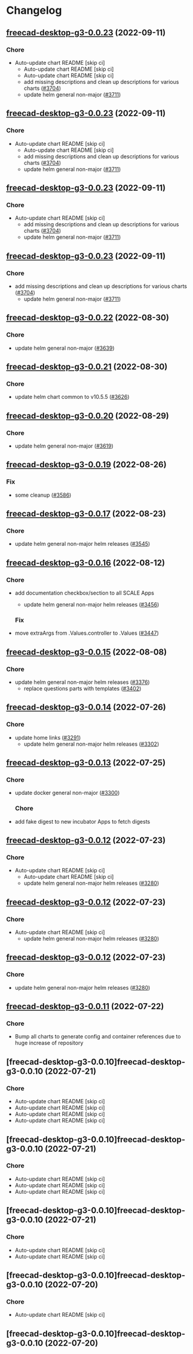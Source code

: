# Changelog



## [freecad-desktop-g3-0.0.23](https://github.com/truecharts/charts/compare/freecad-desktop-g3-0.0.22...freecad-desktop-g3-0.0.23) (2022-09-11)

### Chore

- Auto-update chart README [skip ci]
  - Auto-update chart README [skip ci]
  - Auto-update chart README [skip ci]
  - add missing descriptions and clean up descriptions for various charts ([#3704](https://github.com/truecharts/charts/issues/3704))
  - update helm general non-major ([#3711](https://github.com/truecharts/charts/issues/3711))




## [freecad-desktop-g3-0.0.23](https://github.com/truecharts/charts/compare/freecad-desktop-g3-0.0.22...freecad-desktop-g3-0.0.23) (2022-09-11)

### Chore

- Auto-update chart README [skip ci]
  - Auto-update chart README [skip ci]
  - add missing descriptions and clean up descriptions for various charts ([#3704](https://github.com/truecharts/charts/issues/3704))
  - update helm general non-major ([#3711](https://github.com/truecharts/charts/issues/3711))




## [freecad-desktop-g3-0.0.23](https://github.com/truecharts/charts/compare/freecad-desktop-g3-0.0.22...freecad-desktop-g3-0.0.23) (2022-09-11)

### Chore

- Auto-update chart README [skip ci]
  - add missing descriptions and clean up descriptions for various charts ([#3704](https://github.com/truecharts/charts/issues/3704))
  - update helm general non-major ([#3711](https://github.com/truecharts/charts/issues/3711))




## [freecad-desktop-g3-0.0.23](https://github.com/truecharts/charts/compare/freecad-desktop-g3-0.0.22...freecad-desktop-g3-0.0.23) (2022-09-11)

### Chore

- add missing descriptions and clean up descriptions for various charts ([#3704](https://github.com/truecharts/charts/issues/3704))
  - update helm general non-major ([#3711](https://github.com/truecharts/charts/issues/3711))




## [freecad-desktop-g3-0.0.22](https://github.com/truecharts/charts/compare/freecad-desktop-g3-0.0.21...freecad-desktop-g3-0.0.22) (2022-08-30)

### Chore

- update helm general non-major ([#3639](https://github.com/truecharts/charts/issues/3639))




## [freecad-desktop-g3-0.0.21](https://github.com/truecharts/charts/compare/freecad-desktop-g3-0.0.20...freecad-desktop-g3-0.0.21) (2022-08-30)

### Chore

- update helm chart common to v10.5.5 ([#3626](https://github.com/truecharts/charts/issues/3626))




## [freecad-desktop-g3-0.0.20](https://github.com/truecharts/charts/compare/freecad-desktop-g3-0.0.19...freecad-desktop-g3-0.0.20) (2022-08-29)

### Chore

- update helm general non-major ([#3619](https://github.com/truecharts/charts/issues/3619))




## [freecad-desktop-g3-0.0.19](https://github.com/truecharts/charts/compare/freecad-desktop-g3-0.0.17...freecad-desktop-g3-0.0.19) (2022-08-26)

### Fix

- some cleanup ([#3586](https://github.com/truecharts/charts/issues/3586))




## [freecad-desktop-g3-0.0.17](https://github.com/truecharts/charts/compare/freecad-desktop-g3-0.0.16...freecad-desktop-g3-0.0.17) (2022-08-23)

### Chore

- update helm general non-major helm releases ([#3545](https://github.com/truecharts/charts/issues/3545))




## [freecad-desktop-g3-0.0.16](https://github.com/truecharts/charts/compare/freecad-desktop-g3-0.0.15...freecad-desktop-g3-0.0.16) (2022-08-12)

### Chore

- add documentation checkbox/section to all SCALE Apps
  - update helm general non-major helm releases ([#3456](https://github.com/truecharts/charts/issues/3456))

  ### Fix

- move extraArgs from .Values.controller to .Values ([#3447](https://github.com/truecharts/charts/issues/3447))




## [freecad-desktop-g3-0.0.15](https://github.com/truecharts/charts/compare/freecad-desktop-g3-0.0.14...freecad-desktop-g3-0.0.15) (2022-08-08)

### Chore

- update helm general non-major helm releases ([#3376](https://github.com/truecharts/charts/issues/3376))
  - replace questions parts with templates ([#3402](https://github.com/truecharts/charts/issues/3402))




## [freecad-desktop-g3-0.0.14](https://github.com/truecharts/apps/compare/freecad-desktop-g3-0.0.13...freecad-desktop-g3-0.0.14) (2022-07-26)

### Chore

- update home links ([#3291](https://github.com/truecharts/apps/issues/3291))
  - update helm general non-major helm releases ([#3302](https://github.com/truecharts/apps/issues/3302))




## [freecad-desktop-g3-0.0.13](https://github.com/truecharts/apps/compare/freecad-desktop-g3-0.0.12...freecad-desktop-g3-0.0.13) (2022-07-25)

### Chore

- update docker general non-major ([#3300](https://github.com/truecharts/apps/issues/3300))

  ### Chore

- add fake digest to new incubator Apps to fetch digests




## [freecad-desktop-g3-0.0.12](https://github.com/truecharts/apps/compare/freecad-desktop-g3-0.0.11...freecad-desktop-g3-0.0.12) (2022-07-23)

### Chore

- Auto-update chart README [skip ci]
  - Auto-update chart README [skip ci]
  - update helm general non-major helm releases ([#3280](https://github.com/truecharts/apps/issues/3280))




## [freecad-desktop-g3-0.0.12](https://github.com/truecharts/apps/compare/freecad-desktop-g3-0.0.11...freecad-desktop-g3-0.0.12) (2022-07-23)

### Chore

- Auto-update chart README [skip ci]
  - update helm general non-major helm releases ([#3280](https://github.com/truecharts/apps/issues/3280))




## [freecad-desktop-g3-0.0.12](https://github.com/truecharts/apps/compare/freecad-desktop-g3-0.0.11...freecad-desktop-g3-0.0.12) (2022-07-23)

### Chore

- update helm general non-major helm releases ([#3280](https://github.com/truecharts/apps/issues/3280))




## [freecad-desktop-g3-0.0.11](https://github.com/truecharts/apps/compare/freecad-desktop-g3-0.0.10...freecad-desktop-g3-0.0.11) (2022-07-22)

### Chore

- Bump all charts to generate config and container references due to huge increase of repository



## [freecad-desktop-g3-0.0.10]freecad-desktop-g3-0.0.10 (2022-07-21)

### Chore

- Auto-update chart README [skip ci]
- Auto-update chart README [skip ci]
- Auto-update chart README [skip ci]
- Auto-update chart README [skip ci]



## [freecad-desktop-g3-0.0.10]freecad-desktop-g3-0.0.10 (2022-07-21)

### Chore

- Auto-update chart README [skip ci]
- Auto-update chart README [skip ci]
- Auto-update chart README [skip ci]



## [freecad-desktop-g3-0.0.10]freecad-desktop-g3-0.0.10 (2022-07-21)

### Chore

- Auto-update chart README [skip ci]
- Auto-update chart README [skip ci]



## [freecad-desktop-g3-0.0.10]freecad-desktop-g3-0.0.10 (2022-07-20)

### Chore

- Auto-update chart README [skip ci]



## [freecad-desktop-g3-0.0.10]freecad-desktop-g3-0.0.10 (2022-07-20)
